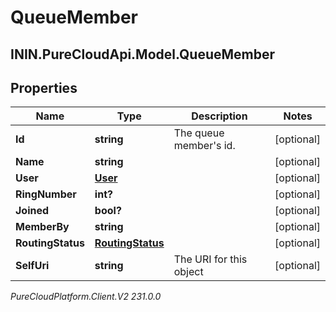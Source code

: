# QueueMember

## ININ.PureCloudApi.Model.QueueMember

## Properties

|Name | Type | Description | Notes|
|------------ | ------------- | ------------- | -------------|
| **Id** | **string** | The queue member&#39;s id. | [optional] |
| **Name** | **string** |  | [optional] |
| **User** | [**User**](User) |  | [optional] |
| **RingNumber** | **int?** |  | [optional] |
| **Joined** | **bool?** |  | [optional] |
| **MemberBy** | **string** |  | [optional] |
| **RoutingStatus** | [**RoutingStatus**](RoutingStatus) |  | [optional] |
| **SelfUri** | **string** | The URI for this object | [optional] |



_PureCloudPlatform.Client.V2 231.0.0_
